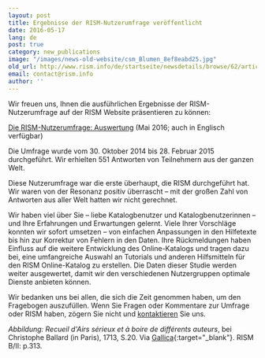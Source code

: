 ```yaml
---
layout: post
title: Ergebnisse der RISM-Nutzerumfrage veröffentlicht
date: 2016-05-17
lang: de
post: true
category: new_publications
image: "/images/news-old-website/csm_Blumen_8ef8eabd25.jpg"
old_url: http://www.rism.info/de/startseite/newsdetails/browse/62/article/64/results-of-the-rism-user-survey-published.html
email: contact@rism.info
author: ''
---
```


Wir freuen uns, Ihnen die ausführlichen Ergebnisse der RISM-Nutzerumfrage auf der RISM Website präsentieren zu können:

[Die RISM-Nutzerumfrage: Auswertung](/de/community/rism-nutzerstudie.html#c3127) (Mai 2016; auch in Englisch verfügbar)

Die Umfrage wurde vom 30. Oktober 2014 bis 28. Februar 2015 durchgeführt. Wir erhielten 551 Antworten von Teilnehmern aus der ganzen Welt.

Diese Nutzerumfrage war die erste überhaupt, die RISM durchgeführt hat. Wir waren von der Resonanz positiv überrascht – mit der großen Zahl von Antworten aus aller Welt hatten wir nicht gerechnet.

Wir haben viel über Sie – liebe Katalogbenutzer und Katalogbenutzerinnen – und Ihre Erfahrungen und Erwartungen gelernt. Viele Ihrer Vorschläge konnten wir sofort umsetzen – von einfachen Anpassungen in den Hilfetexte bis hin zur Korrektur von Fehlern in den Daten. Ihre Rückmeldungen haben Einfluss auf die weitere Entwicklung des Online-Katalogs und tragen dazu bei, eine umfangreiche Auswahl an Tutorials und anderen Hilfsmitteln für den RISM Online-Katalog zu erstellen. Die Daten dieser Studie werden weiter ausgewertet, damit wir den verschiedenen Nutzergruppen optimale Dienste anbieten können.

Wir bedanken uns bei allen, die sich die Zeit genommen haben, um den Fragebogen auszufüllen. Wenn Sie Fragen oder Kommentare zur Umfrage oder RISM haben, zögern Sie nicht und [kontaktieren](mailto:contact@rism.info) Sie uns.


_Abbildung: Recueil d'Airs sérieux et à boire de différents auteurs_, bei Christophe Ballard (in Paris), 1713, S.20. Via [Gallica](http://gallica.bnf.fr/ark:/12148/bpt6k856381j#){:target="_blank"}. RISM B/II: p.313.


